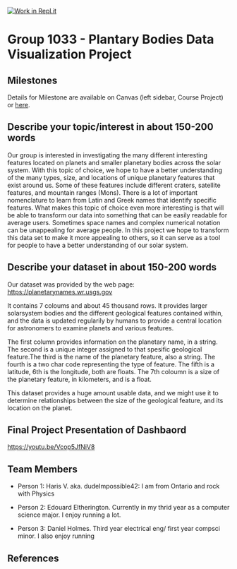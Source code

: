 [![Work in Repl.it](https://classroom.github.com/assets/work-in-replit-14baed9a392b3a25080506f3b7b6d57f295ec2978f6f33ec97e36a161684cbe9.svg)](https://classroom.github.com/online_ide?assignment_repo_id=359071&assignment_repo_type=GroupAssignmentRepo)


# Group 1033 - Plantary Bodies Data Visualization Project


## Milestones

Details for Milestone are available on Canvas (left sidebar, Course Project) or [here](https://firas.moosvi.com/courses/data301/project/milestone01.html).

## Describe your topic/interest in about 150-200 words

Our group is interested in investigating the many different interesting features located on planets and smaller planetary bodies across the solar system. With this topic of choice, we hope to have a better understanding of the many types, size, and locations of unique planetary features that exist around us. Some of these features include different craters, satellite features, and mountain ranges (Mons). There is a lot of important nomenclature to learn from Latin and Greek names that identify specific features. What makes this topic of choice even more interesting is that will be able to transform our data into something that can be easily readable for average users. Sometimes space names and complex numerical notation can be unappealing for average people. In this project we hope to transform this data set to make it more appealing to others, so it can serve as a tool for people to have a better understanding of our solar system.   

## Describe your dataset in about 150-200 words

Our dataset was provided by the web page:
https://planetarynames.wr.usgs.gov
 
It contains 7 coloums and about 45 thousand rows. It provides larger solarsystem bodies and the different geological features contained within, and the data is updated regularily by humans to provide a central location for astronomers to examine planets and various features. 
 
The first column provides information on the planetary name, in a string. The second is a unique integer assigned to that spesific geological feature.The third is the name of the planetary feature, also a string. The fourth is a two char code representing the type of feature. The fifth is a latitude, 6th is the longitude, both are floats. The 7th coloumn is a size of the planetary feature, in kilometers, and is a float. 

This dataset provides a huge amount usable data, and we might use it to determine relationships between the size of the geological feature, and its location on the planet.



## Final Project Presentation of Dashbaord

https://youtu.be/Vcop5JfNiV8

## Team Members

- Person 1: Haris V. aka. dudeImpossible42: I am from Ontario and rock with Physics

- Person 2: Edouard Eltherington. Currently in my thrid year as a computer science major. I enjoy running a lot. 

- Person 3: Daniel Holmes. Third year electrical eng/ first year compsci minor. I also enjoy running

## References


